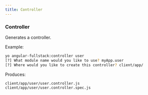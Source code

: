 ```yaml
---
title: Controller
---
```


### Controller
Generates a controller.

Example:
```bash
yo angular-fullstack:controller user
[?] What module name would you like to use? myApp.user
[?] Where would you like to create this controller? client/app/
```

Produces:

    client/app/user/user.controller.js
    client/app/user/user.controller.spec.js
